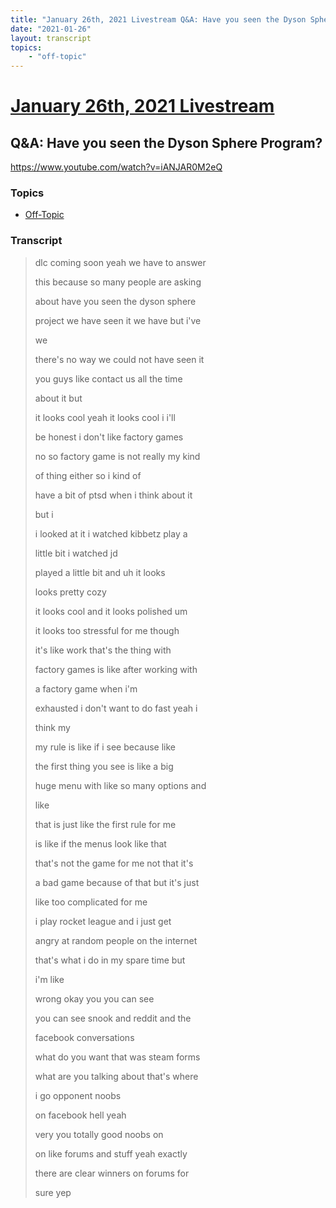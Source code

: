 ```yaml
---
title: "January 26th, 2021 Livestream Q&A: Have you seen the Dyson Sphere Program?"
date: "2021-01-26"
layout: transcript
topics:
    - "off-topic"
---
```

# [January 26th, 2021 Livestream](../2021-01-26.md)
## Q&A: Have you seen the Dyson Sphere Program?
https://www.youtube.com/watch?v=iANJAR0M2eQ

### Topics
* [Off-Topic](../topics/off-topic.md)

### Transcript

> dlc coming soon yeah we have to answer
>
> this because so many people are asking
>
> about have you seen the dyson sphere
>
> project we have seen it we have but i've
>
> we
>
> there's no way we could not have seen it
>
> you guys like contact us all the time
>
> about it but
>
> it looks cool yeah it looks cool i i'll
>
> be honest i don't like factory games
>
> no so factory game is not really my kind
>
> of thing either so i kind of
>
> have a bit of ptsd when i think about it
>
> but i
>
> i looked at it i watched kibbetz play a
>
> little bit i watched jd
>
> played a little bit and uh it looks
>
> looks pretty cozy
>
> it looks cool and it looks polished um
>
> it looks too stressful for me though
>
> it's like work that's the thing with
>
> factory games is like after working with
>
> a factory game when i'm
>
> exhausted i don't want to do fast yeah i
>
> think my
>
> my rule is like if i see because like
>
> the first thing you see is like a big
>
> huge menu with like so many options and
>
>  like
>
> that is just like the first rule for me
>
> is like if the menus look like that
>
> that's not the game for me not that it's
>
> a bad game because of that but it's just
>
> like too complicated for me
>
> i play rocket league and i just get
>
> angry at random people on the internet
>
> that's what i do in my spare time but
>
> i'm like
>
>  wrong okay you you can see
>
> you can see snook and reddit and the
>
> facebook conversations
>
> what do you want that was steam forms
>
> what are you talking about that's where
>
> i go opponent noobs
>
> on facebook hell yeah
>
> very you totally good noobs on
>
> on like forums and stuff yeah exactly
>
> there are clear winners on forums for
>
> sure yep
